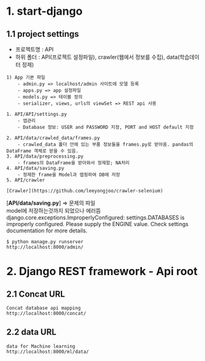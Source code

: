 # 1. start-django

## 1.1 project settings
* 프로젝트명 : API
* 하위 폴더 : API(프로젝트 설정파일), crawler(웹에서 정보를 수집), data(학습데이터 정제)
```
1) App 기본 파일
	- admin.py => localhost/admin 사이트에 모델 등록
	- apps.py => app 설정파일
	- models.py => 테이블 정의
	- serializer, views, urls의 viewSet => REST api 사용

```
```
1. API/API/settings.py
	- 앱관리
	- Database 정보: USER and PASSWORD 지정, PORT and HOST default 지정

2. API/data/crawled_data/frames.py
	- crawled_data 폴더 안에 있는 부품 정보들을 frames.py로 받아옴. pandas의 DataFrame 객체로 받을 수 있음.	
3. API/data/preprocessing.py 
	- frames의 DataFrame을 받아와서 정제함; NA처리
4. API/data/saving.py
	- 정제한 frame을 Model과 맵핑하여 DB에 저장
5. API/crawler
```
	[Crawler](https://github.com/leeyongjoo/crawler-selenium)

[**API/data/saving.py**] => 문제의 파일 <br>
model에 저장하는것까지 되었으나 에러뜸 <br>
django.core.exceptions.ImproperlyConfigured: settings.DATABASES is improperly configured. Please supply the ENGINE value. Check settings documentation for more details.<br>


	$ python manage.py runserver
	http://localhost:8000/admin/

# 2. Django REST framework - Api root
## 2.1 Concat URL
	Concat database api mapping
	http://localhost:8000/concat/
	
## 2.2 data URL
	data for Machine learning
	http://localhost:8000/ml/data/

